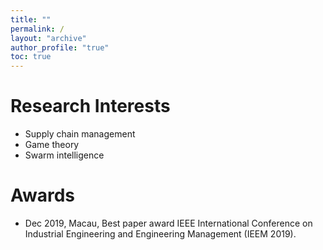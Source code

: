 ```yaml
---
title: ""
permalink: /
layout: "archive"
author_profile: "true"
toc: true
---
```

# Research Interests
- Supply chain management
- Game theory
- Swarm intelligence

# Awards
- Dec 2019, Macau, Best paper award
IEEE International Conference on Industrial Engineering and Engineering Management (IEEM 2019). 
